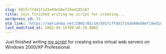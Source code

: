 ```yaml
---
slug: 501fcffdd1f143e09e58ef19ed185187
title: Just finished writing my script for creating...
wordpress_id: 11
old_link: 'https://adrianba.net/2002/03/14/501fcffdd1f143e09e58ef19ed185187/'
last_modified_at: 2002-03-15T00:46:29.000Z
---
```


Just finished writing
[my script](/stories/runningMultipleVirtualServersOnWindows2000xpProfessional) for creating extra virtual web servers on Windows 2000/XP Professional.
